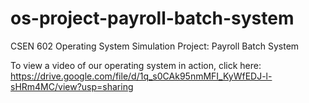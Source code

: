 # os-project-payroll-batch-system
CSEN 602 Operating System Simulation Project: Payroll Batch System

To view a video of our operating system in action, click here: https://drive.google.com/file/d/1q_s0CAk95nmMFI_KyWfEDJ-l-sHRm4MC/view?usp=sharing
